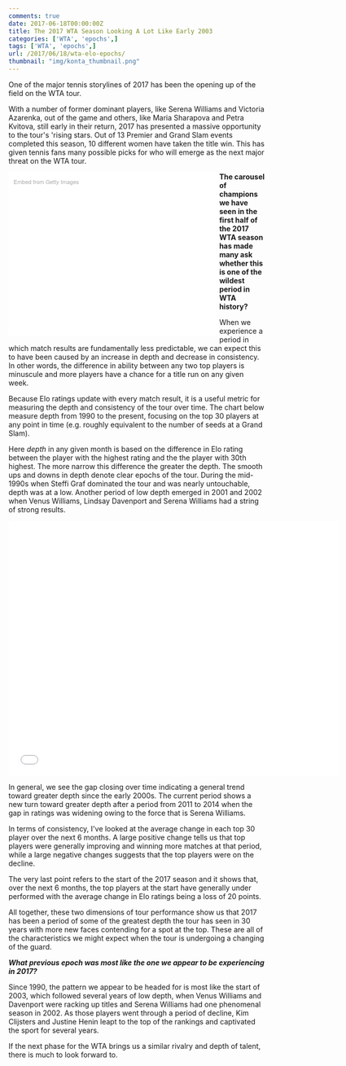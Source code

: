 ```yaml
---
comments: true
date: 2017-06-18T00:00:00Z
title: The 2017 WTA Season Looking A Lot Like Early 2003
categories: ['WTA', 'epochs',]
tags: ['WTA', 'epochs',]
url: /2017/06/18/wta-elo-epochs/
thumbnail: "img/konta_thumbnail.png"
---
```


One of the major tennis storylines of 2017 has been the opening up of the field on the WTA tour. 

With a number of former dominant players, like Serena Williams and Victoria Azarenka, out of the game and others, like Maria Sharapova and Petra Kvitova, still early in their return, 2017 has presented a massive opportunity to the tour's 'rising stars. Out of 13 Premier and Grand Slam events completed this season, 10 different women have taken the title win. This has given tennis fans many possible picks for who will emerge as the next major threat on the WTA tour. 

<!--more-->

<div class="getty embed image" style="background-color:#fff;display:inline-block;font-family:'Helvetica Neue',Helvetica,Arial,sans-serif;color:#a7a7a7;font-size:11px;width:100%;max-width:394px;float:left;padding:2%;"><div style="padding:0;margin:0;text-align:left;"><a href="http://www.gettyimages.com/detail/696972206" target="_blank" style="color:#a7a7a7;text-decoration:none;font-weight:normal !important;border:none;display:inline-block;">Embed from Getty Images</a></div><div style="overflow:hidden;position:relative;height:0;padding:72.390572% 0 0 0;width:100%;"><iframe src="//embed.gettyimages.com/embed/696972206?et=Lbiu2hyLSvp7AhU0PCZYYw&tld=com&viewMoreLink=off&sig=C6SOKpaB0-v2VLiCWTMdTYLkamz-CCqeYy5vxsVggPE=&caption=true" width="594" height="430" scrolling="no" frameborder="0" style="display:inline-block;position:absolute;top:0;left:0;width:100%;height:100%;margin:0;" ></iframe></div><p style="margin:0;"></p></div>

**The carousel of champions we have seen in the first half of the 2017 WTA season has made many ask whether this is one of the wildest period in WTA history?**

When we experience a period in which match results are fundamentally less predictable, we can expect this to have been caused by an increase in depth and decrease in consistency. In other words, the difference in ability between any two top players is minuscule and more players have a chance for a title run on any given week. 

Because Elo ratings update with every match result, it is a useful metric for measuring the depth and consistency of the tour over time. The chart below measure depth from 1990 to the present, focusing on the top 30 players at any point in time (e.g. roughly equivalent to the number of seeds at a Grand Slam). 

Here _depth_ in any given month is based on the difference in Elo rating between the player with the highest rating and the the player with 30th highest. The more narrow this difference the greater the depth. The smooth ups and downs in depth denote clear epochs of the tour. During the mid-1990s when Steffi Graf dominated the tour and was nearly untouchable, depth was at a low. Another period of low depth emerged in 2001 and 2002 when Venus Williams, Lindsay Davenport and Serena Williams had a string of strong results. 


<iframe width="650" height="500" frameborder="0" scrolling="no" src="//plot.ly/~on-the-t/1233.embed"></iframe>


In general, we see the gap closing over time indicating a general trend toward greater depth since the early 2000s. The current period shows a new turn toward greater depth after a period from 2011 to 2014 when the gap in ratings was widening owing to the force that is Serena Williams.

In terms of consistency, I've looked at the average change in each top 30 player over the next 6 months. A large positive change tells us that top players were generally improving and winning more matches at that period, while a large negative changes suggests that the top players were on the decline. 

The very last point refers to the start of the 2017 season and it shows that, over the next 6 months, the top players at the start have generally under performed with the average change in Elo ratings being a loss of 20 points. 

All together, these two dimensions of tour performance show us that 2017 has been a period of some of the greatest depth the tour has seen in 30 years with more new faces contending for a spot at the top. These are all of the characteristics we might expect when the tour is undergoing a changing of the guard.

**_What previous epoch was most like the one we appear to be experiencing in 2017?_**

Since 1990, the pattern we appear to be headed for is most like the start of 2003, which followed several years of low depth, when Venus Williams and Davenport were racking up titles and Serena Williams had one phenomenal season in 2002. As those players went through a period of decline, Kim Clijsters and Justine Henin leapt to the top of the rankings and captivated the sport for several years. 

If the next phase for the WTA brings us a similar rivalry and depth of talent, there is much to look forward to.

